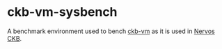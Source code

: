 # ckb-vm-sysbench

A benchmark environment used to bench [ckb-vm](https://github.com/nervosnetwork/ckb-vm) as it is used in [Nervos CKB](https://github.com/nervosnetwork/ckb).
